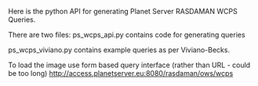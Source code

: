 Here is the python API for generating Planet Server RASDAMAN WCPS Queries.

There are two files: ps_wcps_api.py contains code for generating queries

ps_wcps_viviano.py contains example queries as per Viviano-Becks.

To load the image use form based query interface (rather than URL - could be too long)
http://access.planetserver.eu:8080/rasdaman/ows/wcps
